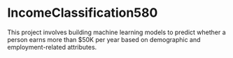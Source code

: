 # IncomeClassification580
This project involves building machine learning models to predict whether a person earns more than $50K per year based on demographic and employment-related attributes. 
